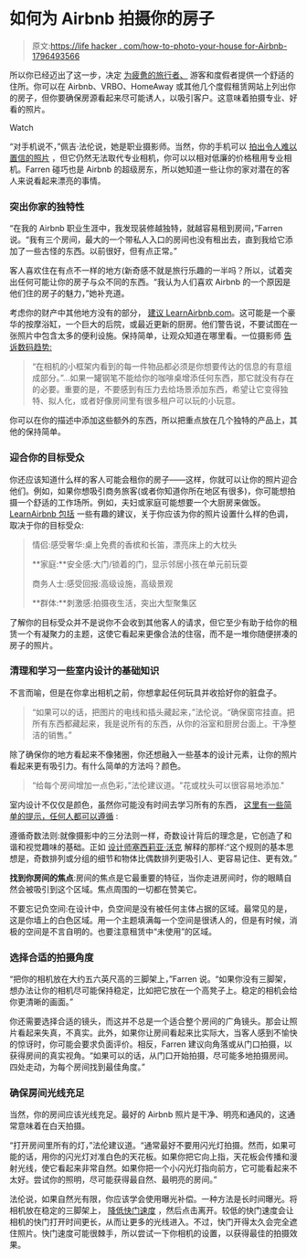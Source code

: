 # 如何为 Airbnb 拍摄你的房子

> 原文:[https://life hacker . com/how-to-photo-your-house for-Airbnb-1796493566](https://lifehacker.com/how-to-photograph-your-house-for-airbnb-1796493566)

所以你已经迈出了这一步，决定 [为疲惫的旅行者、](https://lifehacker.com/what-weve-learned-about-being-good-airbnb-hosts-after-n-1790588517) 游客和度假者提供一个舒适的住所。你可以在 Airbnb、VRBO、HomeAway 或其他几个度假租赁网站上列出你的房子，但你要确保房源看起来尽可能诱人，以吸引客户。这意味着拍摄专业、好看的照片。

Watch

“对手机说不，”佩吉·法伦说，她是职业摄影师。当然，你的手机可以 [拍出令人难以置信的照片](http://lifehacker.com/how-to-take-better-pictures-with-your-smartphones-camer-5662812) ，但它仍然无法取代专业相机，你可以以相对低廉的价格租用专业相机。Farren 碰巧也是 Airbnb 的超级房东，所以她知道一些让你的家对潜在的客人来说看起来漂亮的事情。

### 突出你家的独特性

“在我的 Airbnb 职业生涯中，我发现装修越独特，就越容易租到房间，”Farren 说。“我有三个房间，最大的一个带私人入口的房间也没有租出去，直到我给它添加了一些古怪的东西。以前很好，但有点正常。”

客人喜欢住在有点不一样的地方(新奇感不就是旅行乐趣的一半吗？所以，试着突出任何可能让你的房子与众不同的东西。“我认为人们喜欢 Airbnb 的一个原因是他们住的房子的魅力，”她补充道。

考虑你的财产中其他地方没有的部分， [建议 LearnAirbnb.com](http://learnairbnb.com/8-tips-to-get-great-pictures-for-your-airbnb-rental/)。这可能是一个豪华的按摩浴缸，一个巨大的后院，或最近更新的厨房。他们警告说，不要试图在一张照片中包含太多的便利设施。保持简单，让观众知道在哪里看。一位摄影师 [告诉数码趋势:](https://www.digitaltrends.com/home/how-to-photograph-your-home-for-a-beautiful-airbnb-listing/)

> “在相机的小框架内看到的每一件物品都必须是你想要传达的信息的有意组成部分。”...如果一罐钢笔不能给你的咖啡桌增添任何东西，那它就没有存在的必要。重要的是，不要感到有压力去给场景添加东西，希望让它变得独特、拟人化，或者好像房间里有很多租户可以玩的小玩意。

你可以在你的描述中添加这些额外的东西，所以把重点放在几个独特的产品上，其他的保持简单。

### 迎合你的目标受众

你还应该知道什么样的客人可能会租你的房子——这样，你就可以让你的照片迎合他们。例如，如果你想吸引商务旅客(或者你知道你所在地区有很多)，你可能想拍摄一个舒适的工作场所。例如，夫妇或家庭可能想要一个大厨房来做饭。 [LearnAirbnb 包括](http://learnairbnb.com/8-tips-to-get-great-pictures-for-your-airbnb-rental/) 一些有趣的建议，关于你应该为你的照片设置什么样的色调，取决于你的目标受众:

> 情侣:感受奢华:桌上免费的香槟和长笛，漂亮床上的大枕头
> 
> **家庭:**安全感:大门/锁着的门，显示邻居小孩在单元前玩耍
> 
> 商务人士:感受回报:高级设施，高级景观
> 
> **群体:**刺激感:拍摄夜生活，突出大型聚集区

了解你的目标受众并不是说你不会收到其他客人的请求，但它至少有助于给你的租赁一个有凝聚力的主题，这使它看起来更像合法的住宿，而不是一堆你随便拼凑的房子的照片。

### 清理和学习一些室内设计的基础知识

不言而喻，但是在你拿出相机之前，你想拿起任何玩具并收拾好你的脏盘子。

> “如果可以的话，把图片的电线和插头藏起来，”法伦说。“确保窗帘挂直。把所有东西都藏起来，我是说所有的东西，从你的浴室和厨房台面上。干净整洁的销售。”

除了确保你的地方看起来不像猪圈，你还想融入一些基本的设计元素，让你的照片看起来更有吸引力。有什么简单的方法吗？颜色。

> “给每个房间增加一点色彩，”法伦建议道。"花或枕头可以很容易地添加."

室内设计不仅仅是颜色，虽然你可能没有时间去学习所有的东西， [这里有一些简单的提示，任何人都可以遵循](https://lifehacker.com/how-to-use-basic-design-principles-to-decorate-your-hom-1687607782) :

遵循奇数法则:就像摄影中的三分法则一样，奇数设计背后的理念是，它创造了和谐和视觉趣味的基础。正如 [设计师塞西莉亚·沃克](http://www.ceciliawalkerdesign.com/2011/01/21/rule-of-three-and-odd-numbers/) 解释的那样:“这个规则的基本思想是，奇数排列或分组的细节和物体比偶数排列更吸引人、更容易记住、更有效。”

**找到你房间的焦点**:房间的焦点是它最重要的特征，当你走进房间时，你的眼睛自然会被吸引到这个区域。焦点周围的一切都在赞美它。

不要忘记负空间:在设计中，负空间是没有被任何主体占据的区域。最常见的是，这是你墙上的白色区域。用一个主题填满每一个空间是很诱人的，但是有时候，消极的空间是不言自明的。也要注意租赁中“未使用”的区域。

### 选择合适的拍摄角度

“把你的相机放在大约五六英尺高的三脚架上，”Farren 说。“如果你没有三脚架，想办法让你的相机尽可能保持稳定，比如把它放在一个高凳子上。稳定的相机会给你更清晰的画面。”

你还需要选择合适的镜头，而这并不总是一个适合整个房间的广角镜头。那会让照片看起来失真，不真实。此外，如果你让房间看起来比实际大，当客人感到不愉快的惊讶时，你可能会要求负面评价。相反，Farren 建议向角落或从门口拍摄，以获得房间的真实视角。“如果可以的话，从门口开始拍摄，尽可能多地拍摄房间。四处走动，为每个房间找到最佳角度。”

### 确保房间光线充足

当然，你的房间应该光线充足。最好的 Airbnb 照片是干净、明亮和通风的，这通常意味着在白天拍摄。

“打开房间里所有的灯，”法伦建议道。“通常最好不要用闪光灯拍摄。然而，如果可能的话，用你的闪光灯对准白色的天花板。如果你把它向上指，天花板会传播和漫射光线，使它看起来非常自然。如果你把一个小闪光灯指向前方，它可能看起来不太好。尝试你的照明，尽可能获得最自然、最明亮的房间。”

法伦说，如果自然光有限，你应该学会使用曝光补偿。一种方法是长时间曝光。将相机放在稳定的三脚架上， [降低快门速度](http://lifehacker.com/how-i-learned-to-take-better-photos-by-digging-into-my-1793586116#_ga=2.114068551.1140360026.1498678442-1268082208.1431441811) ，然后点击离开。较低的快门速度会让相机的快门打开时间更长，从而让更多的光线进入。不过，快门开得太久会完全遮住照片。快门速度可能很棘手，所以尝试一下你相机的设置，以获得最佳的拍摄效果。